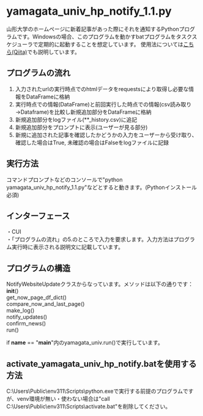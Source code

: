 # yamagata_univ_hp_notify_1.1.py 

山形大学のホームページに新着記事があった際にそれを通知するPythonプログラムです。Windowsの場合、このプログラムを動かすbatプログラムをタスクスケジューラで定期的に起動することを想定しています。
使用法については[こちら(Qiita)](https://qiita.com/ceedarr/items/7bf4909df5a74090c30a)でも説明しています。

## プログラムの流れ
1. 入力されたurlの実行時点でのhtmlデータをrequestsにより取得し必要な情報をDataFrameに格納
2. 実行時点での情報(DataFrame)と前回実行した時点での情報(csv読み取り→Dataframe)を比較し新規追加部分をDataFrameに格納
3. 新規追加部分をlogファイル(**_history.csv)に追記
4. 新規追加部分をプロンプトに表示(ユーザーが見る部分)
5. 新規に追加された記事を確認したかどうかの入力をユーザーから受け取り、確認した場合はTrue, 未確認の場合はFalseをlogファイルに記録

## 実行方法
コマンドプロンプトなどのコンソールで"python yamagata_univ_hp_notify_1.1.py"などとすると動きます。(Pythonインストール必須)

## インターフェース
・CUI\
・「プログラムの流れ」の5.のところで入力を要求します。入力方法はプログラム実行時に表示される説明文に記載しています。

## プログラムの構造
NotifyWebsiteUpdateクラスからなっています。メソッドは以下の通りです：\
__init__()\
get_now_page_df_dict()\
compare_now_and_last_page()\
make_log()\
notify_updates()\
confirm_news()\
run()

if __name__ == "__main__"内のyamagata_univ.run()で実行しています。

## activate_yamagata_univ_hp_notify.batを使用する方法
C:\Users\Public\env311\Scripts\python.exeで実行する前提のプログラムですが、venv環境が無い・使わない場合は"call C:\Users\Public\env311\Scripts\activate.bat"を削除してください。

